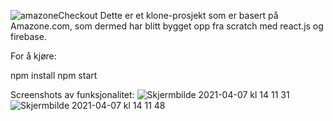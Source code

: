 ![amazoneCheckout](https://user-images.githubusercontent.com/36231539/113865301-37b96c80-97ac-11eb-8f62-7f39a9d2a43b.png)
Dette er et klone-prosjekt som er basert på Amazone.com, som dermed har blitt bygget opp fra scratch med react.js og firebase. 

For å kjøre: 

npm install
npm start 

Screenshots av funksjonalitet: 
![Skjermbilde 2021-04-07 kl  14 11 31](https://user-images.githubusercontent.com/36231539/113865322-3d16b700-97ac-11eb-9ebe-16beca33bd01.png)
![Skjermbilde 2021-04-07 kl  14 11 48](https://user-images.githubusercontent.com/36231539/113865328-3f791100-97ac-11eb-8e1f-66d25ede3bba.png)
